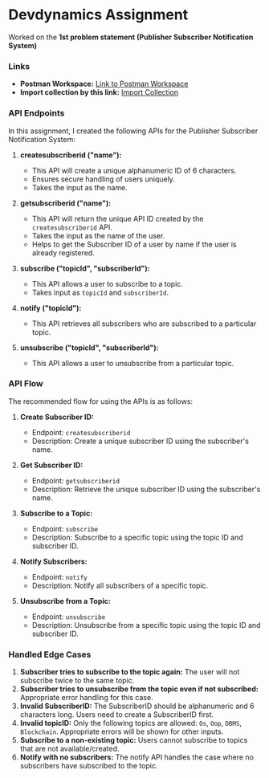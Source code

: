 # Devdynamics Assignment
Worked on the **1st problem statement (Publisher Subscriber Notification System)**

### Links
- **Postman Workspace:** [Link to Postman Workspace](https://www.postman.com/aerospace-geoscientist-54538886/workspace/my-workspace/collection/36249673-423bdde7-ea20-4f66-a894-5f4d3ad76dbf?action=share&creator=36249673)
- **Import collection by this link:** [Import Collection](https://api.postman.com/collections/36249673-423bdde7-ea20-4f66-a894-5f4d3ad76dbf?access_key=PMAT-01J04A7QV1JKCBXAB7ER2RF24Y)


### API Endpoints
In this assignment, I created the following APIs for the Publisher Subscriber Notification System:

1. **createsubscriberid ("name"):** 
   - This API will create a unique alphanumeric ID of 6 characters.
   - Ensures secure handling of users uniquely.
   - Takes the input as the name.

2. **getsubscriberid ("name"):**
   - This API will return the unique API ID created by the `createsubscriberid` API.
   - Takes the input as the name of the user.
   - Helps to get the Subscriber ID of a user by name if the user is already registered.

3. **subscribe ("topicId", "subscriberId"):**
   - This API allows a user to subscribe to a topic.
   - Takes input as `topicId` and `subscriberId`.

4. **notify ("topicId"):**
   - This API retrieves all subscribers who are subscribed to a particular topic.

5. **unsubscribe ("topicId", "subscriberId"):**
   - This API allows a user to unsubscribe from a particular topic.

### API Flow
The recommended flow for using the APIs is as follows:

1. **Create Subscriber ID:**
   - Endpoint: `createsubscriberid`
   - Description: Create a unique subscriber ID using the subscriber's name.
   
2. **Get Subscriber ID:**
   - Endpoint: `getsubscriberid`
   - Description: Retrieve the unique subscriber ID using the subscriber's name.
   
3. **Subscribe to a Topic:**
   - Endpoint: `subscribe`
   - Description: Subscribe to a specific topic using the topic ID and subscriber ID.
   
4. **Notify Subscribers:**
   - Endpoint: `notify`
   - Description: Notify all subscribers of a specific topic.
   
5. **Unsubscribe from a Topic:**
   - Endpoint: `unsubscribe`
   - Description: Unsubscribe from a specific topic using the topic ID and subscriber ID.

### Handled Edge Cases
1. **Subscriber tries to subscribe to the topic again:** The user will not subscribe twice to the same topic.
2. **Subscriber tries to unsubscribe from the topic even if not subscribed:** Appropriate error handling for this case.
3. **Invalid SubscriberID:** The SubscriberID should be alphanumeric and 6 characters long. Users need to create a SubscriberID first.
4. **Invalid topicID:** Only the following topics are allowed: `Os`, `Oop`, `DBMS`, `Blockchain`. Appropriate errors will be shown for other inputs.
5. **Subscribe to a non-existing topic:** Users cannot subscribe to topics that are not available/created.
6. **Notify with no subscribers:** The notify API handles the case where no subscribers have subscribed to the topic.


